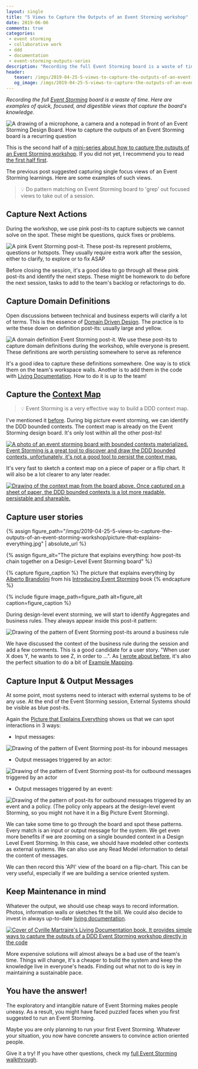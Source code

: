 ```yaml
---
layout: single
title: "5 Views to Capture the Outputs of an Event Storming workshop"
date: 2019-06-06
comments: true
categories:
 - event storming
 - collaborative work
 - ddd
 - documentation
 - event-storming-outputs-series
description: "Recording the full Event Storming board is a waste of time. Here are 5 examples of quick, focused, and digestible views that capture the board's knowledge. Keep track of next actions and domain definitions, draw a context map, draft user stories, list messages between services."
header:
   teaser: /imgs/2019-04-25-5-views-to-capture-the-outputs-of-an-event-storming-workshop/recording-event-storming-teaser.jpeg
   og_image: /imgs/2019-04-25-5-views-to-capture-the-outputs-of-an-event-storming-workshop/recording-event-storming-og.jpeg
---
```

_Recording the full [Event Storming](https://www.eventstorming.com/) board is a waste of time. Here are examples of quick, focused, and digestible views that capture the board's knowledge._

![A drawing of a microphone, a camera and a notepad in front of an Event Storming Design Board. How to capture the outputs of an Event Storming board is a recurring question]({{site.url}}/imgs/2019-04-25-5-views-to-capture-the-outputs-of-an-event-storming-workshop/recording-event-storming.jpeg)

This is the second half of a [mini-series about how to capture the outputs of an Event Storming workshop](/categories/#event-storming-outputs-series). If you did not yet, I recommend you to read [the first half first](/how-to-capture-the-outputs-of-an-event-storming-workshop/).

The previous post suggested capturing single focus views of an Event Storming learnings. Here are some examples of such views.

> 💡 Do pattern matching on Event Storming board to 'grep' out focused views to take out of a session.

## Capture Next Actions

During the workshop, we use pink post-its to capture subjects we cannot solve on the spot. These might be questions, quick fixes or problems.

![A pink Event Storming post-it. These post-its represent problems, questions or hotspots. They usually require extra work after the session, either to clarify, to explore or to fix ASAP]({{site.url}}/imgs/2019-04-25-5-views-to-capture-the-outputs-of-an-event-storming-workshop/problem.png)

Before closing the session, it's a good idea to go through all these pink post-its and identify the next steps. These might be homework to do before the next session, tasks to add to the team's backlog or refactorings to do.

## Capture Domain Definitions

Open discussions between technical and business experts will clarify a lot of terms. This is the essence of [Domain Driven Design](https://en.wikipedia.org/wiki/Domain-driven_design). The practice is to write these down on definition post-its: usually large and yellow.

![A domain definition Event Storming post-it. We use these post-its to capture domain definitions during the workshop, while everyone is present. These definitions are worth persisting somewhere to serve as reference]({{site.url}}/imgs/2019-04-25-5-views-to-capture-the-outputs-of-an-event-storming-workshop/domain-definition.png)

It's a good idea to capture these definitions somewhere. One way is to stick them on the team's workspace walls. Another is to add them in the code with [Living Documentation](https://leanpub.com/livingdocumentation). How to do it is up to the team!

## Capture the [Context Map](https://www.infoq.com/articles/ddd-contextmapping)

> 💡 Event Storming is a very effective way to build a DDD context map.

I've mentioned it [before](/drafting-a-functional-architecture-vision-with-ddd-event-storming-part-1/). During big picture event storming, we can identify the DDD bounded contexts. The context map is already on the Event Storming design board. It's only lost within all the other post-its!

[![A photo of an event storming board with bounded contexts materialized. Event Storming is a great tool to discover and draw the DDD bounded contexts, unfortunately, it's not a good tool to persist the context map.]({{site.url}}/imgs/2019-04-25-5-views-to-capture-the-outputs-of-an-event-storming-workshop/junior-startup-board-small.jpg)]({{site.url}}/imgs/2019-04-25-5-views-to-capture-the-outputs-of-an-event-storming-workshop/junior-startup-board.jpg)

It's very fast to sketch a context map on a piece of paper or a flip chart. It will also be a lot clearer to any later reader.

[![Drawing of the context map from the board above. Once captured on a sheet of paper, the DDD bounded contexts is a lot more readable, persistable and shareable.]({{site.url}}/imgs/2019-04-25-5-views-to-capture-the-outputs-of-an-event-storming-workshop/napkin-ddd-context-map-small.jpg)]({{site.url}}/imgs/2019-04-25-5-views-to-capture-the-outputs-of-an-event-storming-workshop/napkin-ddd-context-map.jpg)

## Capture user stories

{% assign figure_path="/imgs/2019-04-25-5-views-to-capture-the-outputs-of-an-event-storming-workshop/picture-that-explains-everything.jpg" | absolute_url %}
    
{% assign figure_alt="The picture that explains everything: how post-its chain together on a Design-Level Event Storming board" %}
    
{% capture figure_caption %}
The picture that explains everything by [Alberto Brandolini](https://twitter.com/ziobrando) from his [Introducing Event Storming](https://leanpub.com/introducing_eventstorming) book
{% endcapture %}
    
{% include figure image_path=figure_path alt=figure_alt caption=figure_caption %}

During design-level event storming, we will start to identify Aggregates and business rules. They always appear inside this post-it pattern:

![Drawing of the pattern of Event Storming post-its around a business rule]({{site.url}}/imgs/2019-04-25-5-views-to-capture-the-outputs-of-an-event-storming-workshop/business-rule-pattern.png)

We have discussed the context of the business rule during the session and add a few comments. This is a good candidate for a user story. "When user X does Y, he wants to see Z, in order to ...". As [I wrote about before](/how-to-max-out-ddd-big-picture-event-storming-with-other-workshops/), it's also the perfect situation to do a bit of [Example Mapping](https://cucumber.io/blog/example-mapping-introduction/).

## Capture Input & Output Messages

At some point, most systems need to interact with external systems to be of any use. At the end of the Event Storming session, External Systems should be visible as blue post-its.

Again the [Picture that Explains Everything](https://leanpub.com/introducing_eventstorming) shows us that we can spot interactions in 3 ways:

* Input messages:

![Drawing of the pattern of Event Storming post-its for inbound messages]({{site.url}}/imgs/2019-04-25-5-views-to-capture-the-outputs-of-an-event-storming-workshop/input-message-pattern.png)

* Output messages triggered by an actor:

![Drawing of the pattern of Event Storming post-its for outbound messages triggered by an actor]({{site.url}}/imgs/2019-04-25-5-views-to-capture-the-outputs-of-an-event-storming-workshop/actor-output-message-pattern.png)

* Output messages triggered by an event:

![Drawing of the pattern of post-its for outbound messages triggered by an event and a policy. (The policy only appears at the design-level event Storming, so you might not have it in a Big Picture Event Storming).]({{site.url}}/imgs/2019-04-25-5-views-to-capture-the-outputs-of-an-event-storming-workshop/event-output-message.png)

We can take some time to go through the board and spot these patterns. Every match is an input or output message for the system. We get even more benefits if we are zooming on a single bounded context in a Design Level Event Storming. In this case, we should have modeled other contexts as external systems. We can also use any Read Model information to detail the content of messages.

We can then record this 'API' view of the board on a flip-chart. This can be very useful, especially if we are building a service oriented system.

## Keep Maintenance in mind

Whatever the output, we should use cheap ways to record information. Photos, information walls or sketches fit the bill. We could also decide to invest in always up-to-date [living documentation](https://leanpub.com/livingdocumentation).

[![Cover of Cyrille Martraire's Living Documentation book. It provides simple ways to capture the outputs of a DDD Event Storming workshop directly in the code]({{site.url}}/imgs/2019-04-25-5-views-to-capture-the-outputs-of-an-event-storming-workshop/living-documentation.jpg)](https://leanpub.com/livingdocumentation)

More expensive solutions will almost always be a bad use of the team's time. Things will change, it's a cheaper to build the system and keep the knowledge live in everyone's heads. Finding out what not to do is key in maintaining a sustainable pace.

## You have the answer!

The exploratory and intangible nature of Event Storming makes people uneasy. As a result, you might have faced puzzled faces when you first suggested to run an Event Storming.

Maybe you are only planning to run your first Event Storming. Whatever your situation, you now have concrete answers to convince action oriented people.

Give it a try! If you have other questions, check my [full Event Storming walkthrough](/categories/#squash-bduf-with-event-storming-series).